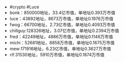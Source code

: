 - #crypto #Luce
- bonk：850000地址，33.4亿市值，单地址0.393万市值
- luce：43892地址，8673万市值，单地址0.1976万市值
- fwog：66700地址，2.73亿市值，单地址0.4093万市值
- chillguy:128326地址，3.07亿市值，单地址0.2394万市值
- fred：42249地址，4886万市值，单地址0.1146万市值
- michi：52681地址，8858万市值，单地址0.1675万市值
- mew:171916地址，6.23亿市值，单地址0.3627万市值
- rif:31530地址，5910万市值，单地址0.1874万市值